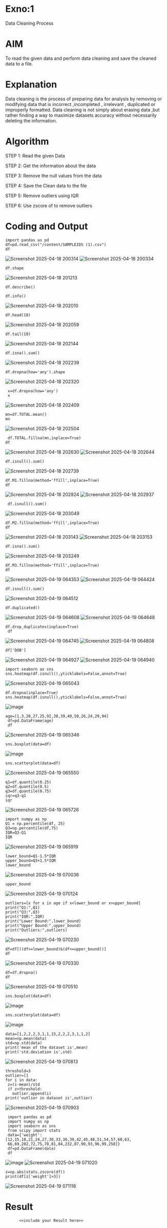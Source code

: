 # Exno:1
Data Cleaning Process

# AIM
To read the given data and perform data cleaning and save the cleaned data to a file.

# Explanation
Data cleaning is the process of preparing data for analysis by removing or modifying data that is incorrect ,incompleted , irrelevant , duplicated or improperly formatted. Data cleaning is not simply about erasing data ,but rather finding a way to maximize datasets accuracy without necessarily deleting the information.

# Algorithm
STEP 1: Read the given Data

STEP 2: Get the information about the data

STEP 3: Remove the null values from the data

STEP 4: Save the Clean data to the file

STEP 5: Remove outliers using IQR

STEP 6: Use zscore of to remove outliers

# Coding and Output
``` 
import pandas as pd
df=pd.read_csv("/content/SAMPLEIDS (1).csv")
df
```

          
![Screenshot 2025-04-18 200314](https://github.com/user-attachments/assets/d86702f6-f275-4ff7-a86e-1477bd830bb2)
![Screenshot 2025-04-18 200334](https://github.com/user-attachments/assets/c24b8d21-f001-46c7-a1ef-574a438ff2ff)



```
df.shape
```

 
 ![Screenshot 2025-04-18 201213](https://github.com/user-attachments/assets/5534a73c-06da-4dea-8bb9-b2817bc9c099)

 ```
 df.describe()
```
```
df.info()
```

![Screenshot 2025-04-18 202010](https://github.com/user-attachments/assets/8e943d6a-705f-42fe-bba4-f16c45290164)

```
df.head(10)
```

![Screenshot 2025-04-18 202059](https://github.com/user-attachments/assets/b639e513-d6a2-40b0-82d5-18b87f9646e0)

```
df.tail(10)
```

![Screenshot 2025-04-18 202144](https://github.com/user-attachments/assets/4125bf73-406b-42bf-8e00-7a9d84e98842)

```
df.isna().sum()
```

![Screenshot 2025-04-18 202239](https://github.com/user-attachments/assets/eed2ef6e-8ec5-49d1-9266-eb9c54036a9e)

```
df.dropna(how='any').shape
```

![Screenshot 2025-04-18 202320](https://github.com/user-attachments/assets/37c0703e-614d-4ce2-9b30-66814a89057d)

```
 x=df.dropna(how='any')
 x
```

![Screenshot 2025-04-18 202409](https://github.com/user-attachments/assets/a6576a14-0c77-44f6-b4cc-ddeacebfb189)

```
mn=df.TOTAL.mean()
mn
```

![Screenshot 2025-04-18 202504](https://github.com/user-attachments/assets/7bfa870e-554d-409c-87c2-ee89cf53296d)

```
 df.TOTAL.fillna(mn,inplace=True)
df
```

![Screenshot 2025-04-18 202630](https://github.com/user-attachments/assets/5dc6afd1-95c7-4b59-913d-5f6db1787bc3)
![Screenshot 2025-04-18 202644](https://github.com/user-attachments/assets/d9cb1de5-4bd3-4afb-bf4f-eca0e3198981)

```
df.isnull().sum()
```

![Screenshot 2025-04-18 202739](https://github.com/user-attachments/assets/1a6c7311-05e1-4fa9-893a-d16fd72668aa)

```
df.M1.fillna(method='ffill',inplace=True)
df
```

![Screenshot 2025-04-18 202924](https://github.com/user-attachments/assets/56882a46-3fce-4a74-b5c1-c62344206934)
![Screenshot 2025-04-18 202937](https://github.com/user-attachments/assets/d7969f7d-05a0-4989-b223-b364c13fa1e4)

```
 df.isnull().sum()
```

![Screenshot 2025-04-18 203049](https://github.com/user-attachments/assets/566cb180-8b85-47c2-a2bf-132a99242f7a)

```
df.M2.fillna(method='ffill',inplace=True)
df
```

![Screenshot 2025-04-18 203143](https://github.com/user-attachments/assets/c397a28a-528d-4050-a0bf-5bc79cd813fb)
![Screenshot 2025-04-18 203153](https://github.com/user-attachments/assets/f5305570-d119-480f-9526-aa831411364c)

```
df.isna().sum()
```

![Screenshot 2025-04-18 203249](https://github.com/user-attachments/assets/ca5e9633-33ae-4bf7-a70f-df93a4520ee3)

```
df.M3.fillna(method='ffill',inplace=True)
df
```

![Screenshot 2025-04-19 064353](https://github.com/user-attachments/assets/bd6a9138-bf70-4097-b365-3eac14fa5234)
![Screenshot 2025-04-19 064424](https://github.com/user-attachments/assets/d741c370-f708-444f-a5c1-1ad20b42e72f)


```
df.isnull().sum()
```

![Screenshot 2025-04-19 064512](https://github.com/user-attachments/assets/459360f4-82af-413d-9bd5-428e44f193c7)

```
df.duplicated()
```

![Screenshot 2025-04-19 064608](https://github.com/user-attachments/assets/4a6145c1-f560-4c3c-a8bc-ea3e5df29365)
![Screenshot 2025-04-19 064648](https://github.com/user-attachments/assets/5523e84d-374d-423a-a140-9e28c2a597f7)


```
df.drop_duplicates(inplace=True)
 df
```

![Screenshot 2025-04-19 064745](https://github.com/user-attachments/assets/00b5d38a-bc99-4c7c-83ed-5ba8e3142f37)
![Screenshot 2025-04-19 064808](https://github.com/user-attachments/assets/c90ab56b-7251-45b5-90cb-e2e027301f47)


```
df['DOB']
```

![Screenshot 2025-04-19 064927](https://github.com/user-attachments/assets/f19c11d4-a468-4b08-aee3-0847141467b0)
![Screenshot 2025-04-19 064940](https://github.com/user-attachments/assets/b577752b-79cc-41f8-80ff-3ded5c3e7319)

```
import seaborn as sns
sns.heatmap(df.isnull(),yticklabels=False,annot=True)
```



![Screenshot 2025-04-19 065043](https://github.com/user-attachments/assets/79c7a4db-c567-41db-b9ad-c557df7f8dea)


```
df.dropna(inplace=True)
sns.heatmap(df.isnull(),yticklabels=False,annot=True)
```

![image](https://github.com/user-attachments/assets/0b2cdb9b-69ce-4d5c-ab38-b8e0dd2dacf5)

```
age=[1,3,28,27,25,92,30,39,40,50,26,24,29,94]
 df=pd.DataFrame(age)
 df
 ```

![Screenshot 2025-04-19 065346](https://github.com/user-attachments/assets/b63df5ee-53f0-4a24-aad0-d83d1eea22b9)

```
sns.boxplot(data=df)
```

![image](https://github.com/user-attachments/assets/4af0d2c0-d153-448a-939b-9bcf112167a5)

```
sns.scatterplot(data=df)
```

![Screenshot 2025-04-19 065550](https://github.com/user-attachments/assets/cd6467e7-b34f-4bf3-b5cc-d6aa3610d66d)


```
q1=df.quantile(0.25)
q2=df.quantile(0.5)
q3=df.quantile(0.75)
iqr=q3-q1
iqr
```

![Screenshot 2025-04-19 065726](https://github.com/user-attachments/assets/bc28a23b-5c3d-42df-b326-c130de5eb4dd)

```
import numpy as np
Q1 = np.percentile(df, 25)
Q3=np.percentile(df,75)
IQR=Q3-Q1
IQR
```

![Screenshot 2025-04-19 065919](https://github.com/user-attachments/assets/ff270dc8-ce1f-4dbc-96d7-b4c5f026418a)

```
lower_bound=Q1-1.5*IQR
upper_bound=Q3+1.5*IQR
lower_bound
```

![Screenshot 2025-04-19 070036](https://github.com/user-attachments/assets/5064b62a-095c-4d85-9912-7a23a0bee6e0)

```
upper_bound
```

![Screenshot 2025-04-19 070124](https://github.com/user-attachments/assets/a0b2dcc3-05fd-441e-9ad8-23253d3cd78c)

```
outliers=[x for x in age if x<lower_bound or x>upper_bound]
print("Q1:",Q1)
print("Q3:",Q3)
print("IQR:",IQR)
print("Lower Bound:",lower_bound)
print("Upper Bound:",upper_bound)
print("Outliers:",outliers)
```

![Screenshot 2025-04-19 070230](https://github.com/user-attachments/assets/7324a5f8-0572-4124-bfb2-1f383713074e)

```
df=df[((df>=lower_bound)&(df<=upper_bound))]
df
```

![Screenshot 2025-04-19 070330](https://github.com/user-attachments/assets/64714387-8a0a-4727-8ec8-c704efb36bfc)

 ```
df=df.dropna()
df
```

![Screenshot 2025-04-19 070510](https://github.com/user-attachments/assets/65ed7d9a-5768-410d-95b8-f885f084d035)

```
sns.boxplot(data=df)
```

![image](https://github.com/user-attachments/assets/e6fd24ad-2129-4d0c-a884-39eae32edb6b)

```
sns.scatterplot(data=df)
```

![image](https://github.com/user-attachments/assets/fb1bbd2f-e975-4fb9-b99c-c1efd80439df)

```
data=[1,2,2,2,3,1,1,15,2,2,2,3,1,1,2]
mean=np.mean(data)
std=np.std(data)
print('mean of the dataset is',mean)
print('std.deviation is',std)

```

![Screenshot 2025-04-19 070813](https://github.com/user-attachments/assets/16572332-9f38-4a62-bedb-10e92166d963)

```
threshold=3
outlier=[]
for i in data:
 z=(i-mean)/std
 if z>threshold:
   outlier.append(i)
print('outlier in dataset is',outlier)

```

![Screenshot 2025-04-19 070903](https://github.com/user-attachments/assets/fedbef1a-e0da-4369-9125-5aedb4eca173)

```
 import pandas as pd
 import numpy as np
 import seaborn as sns
 from scipy import stats
 data={'weight':[12,15,18,21,24,27,30,33,36,39,42,45,48,51,54,57,60,63,
 66,69,202,72,75,78,81,84,232,87,90,93,96,99,258]}
 df=pd.DataFrame(data)
 df
 ```

![image](https://github.com/user-attachments/assets/86957bc9-a10a-46a4-b299-daafc11d5752)
![Screenshot 2025-04-19 071020](https://github.com/user-attachments/assets/eae29ffd-7241-453a-a703-cf979970512f)

```
z=np.abs(stats.zscore(df))
print(df[z['weight']>3])
```

![Screenshot 2025-04-19 071116](https://github.com/user-attachments/assets/c9f89693-7d9d-414f-aa1f-8dcc537b3205)














































        
        
        





# Result
          <<include your Result here>>
